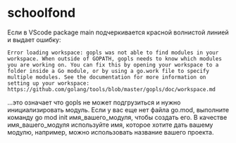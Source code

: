# schoolfond

Если в VScode package main подчеркивается красной волнистой линией и выдает ошибку:

```
Error loading workspace: gopls was not able to find modules in your workspace. When outside of GOPATH, gopls needs to know which modules you are working on. You can fix this by opening your workspace to a folder inside a Go module, or by using a go.work file to specify multiple modules. See the documentation for more information on setting up your workspace: https://github.com/golang/tools/blob/master/gopls/doc/workspace.md
```

...это означает что gopls не может подгрузиться и нужно инициализировать модуль. Если у вас еще нет файла go.mod, выполните команду go mod init имя_вашего_модуля, чтобы создать его. В качестве имя_вашего_модуля используйте имя, которое хотите дать вашему модулю, например, можно использовать название вашего проекта.